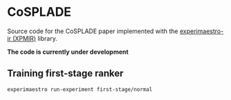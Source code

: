 # CoSPLADE

Source code for the CoSPLADE paper implemented with the [experimaestro-ir (XPMIR)](https://github.com/experimaestro/experimaestro-ir) library.

**The code is currently under development**

## Training first-stage ranker

```sh
experimaestro run-experiment first-stage/normal
```
